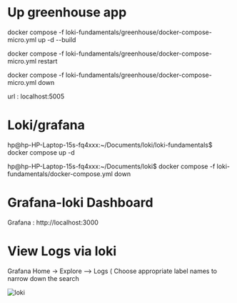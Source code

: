 Up greenhouse app
=================
docker compose -f loki-fundamentals/greenhouse/docker-compose-micro.yml up -d --build

docker compose -f loki-fundamentals/greenhouse/docker-compose-micro.yml restart

docker compose -f loki-fundamentals/greenhouse/docker-compose-micro.yml down

url : localhost:5005


Loki/grafana
=============
hp@hp-HP-Laptop-15s-fq4xxx:~/Documents/loki/loki-fundamentals$ docker compose up -d

hp@hp-HP-Laptop-15s-fq4xxx:~/Documents/loki$ docker compose -f loki-fundamentals/docker-compose.yml down


Grafana-loki Dashboard
======================

Grafana : http://localhost:3000

View Logs via loki
==================

Grafana Home ->  Explore --> Logs ( Choose appropriate label names to narrow down the search

![loki](https://github.com/user-attachments/assets/b7511792-4b30-4336-90c2-a9950a240fc1)
  


